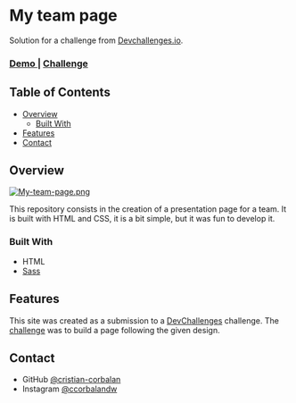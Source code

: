 <h1 >My team page</h1>

<div>
   Solution for a challenge from  <a href="https://devchallenges.io/" target="_blank">Devchallenges.io</a>.
</div>

<div >
  <h3>
    <a href="https://cristian-corbalan.github.io/my-team-page/">
      Demo
    </a>
    <span> | </span>
    <a href="https://devchallenges.io/challenges/hhmesazsqgKXrTkYkt0U">
      Challenge
    </a>
  </h3>
</div>

## Table of Contents

- [Overview](#overview)
    - [Built With](#built-with)
- [Features](#features)
- [Contact](#contact)

## Overview

[![My-team-page.png](https://i.postimg.cc/nztZ7zwM/My-team-page.png)](https://postimg.cc/McthJWw8)

This repository consists in the creation of a presentation page for a team. It is built with HTML and CSS, it is a bit
simple, but it was fun to develop it.

### Built With

- HTML
- [Sass](https://sass-lang.com/)

## Features

This site was created as a submission to a [DevChallenges](https://devchallenges.io/) challenge.
The [challenge](https://devchallenges.io/challenges/hhmesazsqgKXrTkYkt0U) was to build a page following the given
design.

## Contact

[//]: # (- Website [your-website.com]&#40;https://{your-web-site-link}&#41;)
- GitHub [@cristian-corbalan](https://github.com/cristian-corbalan)
- Instagram [@ccorbalandw](https://www.instagram.com/ccorbalandw/)
